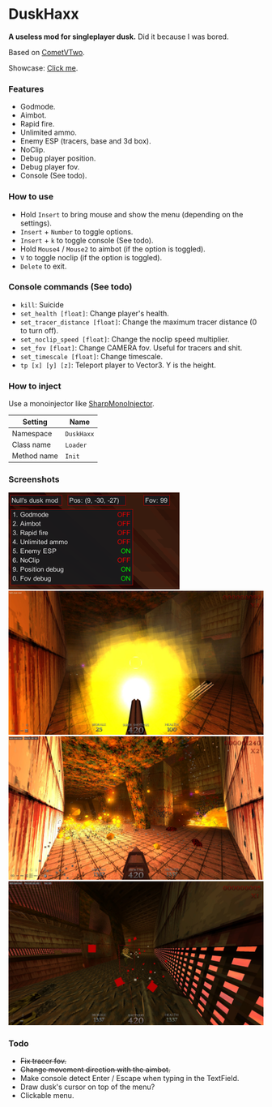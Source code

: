 # DuskHaxx
**A useless mod for singleplayer dusk.** Did it because I was bored.

Based on [CometVTwo](https://github.com/TheReal3rd/CometVTwo).

Showcase: [Click me](https://www.youtube.com/watch?v=-FSogecKACY).

### Features
- Godmode.
- Aimbot.
- Rapid fire.
- Unlimited ammo.
- Enemy ESP (tracers, base and 3d box).
- NoClip.
- Debug player position.
- Debug player fov.
- Console (See todo).

### How to use
- Hold `Insert` to bring mouse and show the menu (depending on the settings).
- `Insert` + `Number` to toggle options.
- `Insert` + `k` to toggle console (See todo).
- Hold `Mouse4` / `Mouse2` to aimbot (if the option is toggled).
- `V` to toggle noclip (if the option is toggled).
- `Delete` to exit.

### Console commands (See todo)
- `kill`: Suicide
- `set_health [float]`: Change player's health.
- `set_tracer_distance [float]`: Change the maximum tracer distance (0 to turn off).
- `set_noclip_speed [float]`: Change the noclip speed multiplier.
- `set_fov [float]`: Change CAMERA fov. Useful for tracers and shit.
- `set_timescale [float]`: Change timescale.
- `tp [x] [y] [z]`: Teleport player to Vector3. Y is the height.

### How to inject
Use a monoinjector like [SharpMonoInjector](https://github.com/warbler/SharpMonoInjector).

Setting      | Name
-------------|----------------
Namespace    | `DuskHaxx`
Class name   | `Loader`
Method name  | `Init`

### Screenshots
![Screenshot 1](images/screenshot6.png)
![Screenshot 2](images/screenshot2.jpg)
![Screenshot 3](images/screenshot3.jpg)
![Screenshot 4 (Box ESP and tracers)](images/screenshot5.jpg)

### Todo
- ~~Fix tracer fov.~~
- ~~Change movement direction with the aimbot.~~
- Make console detect Enter / Escape when typing in the TextField.
- Draw dusk's cursor on top of the menu?
- Clickable menu.
